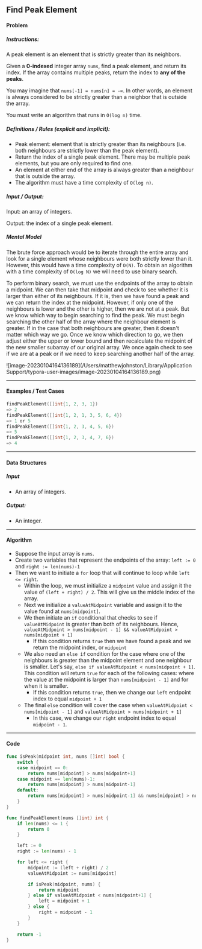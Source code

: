 ## Find Peak Element

#### Problem

##### Instructions:

A peak element is an element that is strictly greater than its neighbors.

Given a **0-indexed** integer array `nums`, find a peak element, and return its index. If the array contains multiple peaks, return the index to **any of the peaks**.

You may imagine that `nums[-1] = nums[n] = -∞`. In other words, an element is always considered to be strictly greater than a neighbor that is outside the array.

You must write an algorithm that runs in `O(log n)` time.

##### Definitions / Rules (explicit and implicit):

* Peak element: element that is strictly greater than its neighbours (i.e. both neighbours are strictly lower than the peak element).
* Return the index of a single peak element. There may be multiple peak elements, but you are only required to find one.
* An element at either end of the array is always greater than a neighbour that is outside the array.
* The algorithm must have a time complexity of `O(log n)`.

##### Input / Output:

Input: an array of integers.

Output: the index of a single peak element.

##### Mental Model

The brute force approach would be to iterate through the entire array and look for a single element whose neighbours were both strictly lower than it. However, this would have a time complexity of `O(N)`. To obtain an algorithm with a time complexity of `O(log N)` we will need to use binary search.  

To perform binary search, we must use the endpoints of the array to obtain a midpoint. We can then take that midpoint and check to see whether it is larger than either of its neighbours. If it is, then we have found a peak and we can return the index at the midpoint. However, if only one of the neighbours is lower and the other is higher, then we are not at a peak. But we know which way to begin searching to find the peak. We must begin searching the other half of the array where the neighbour element is greater. If in the case that both neighbours are greater, then it doesn't matter which way we go. Once we know which direction to go, we then adjust either the upper or lower bound and then recalculate the midpoint of the new smaller subarray of our original array. We once again check to see if we are at a peak or if we need to keep searching another half of the array.

![image-20230104164136189](/Users/matthewjohnston/Library/Application Support/typora-user-images/image-20230104164136189.png)

---

#### Examples / Test Cases

```go
findPeakElement([]int{1, 2, 3, 1})
=> 2
findPeakElement([]int{1, 2, 1, 3, 5, 6, 4})
=> 1 or 5
findPeakElement([]int{1, 2, 3, 4, 5, 6})
=> 5
findPeakElement([]int{1, 2, 3, 4, 7, 6})
=> 4
```

---

#### Data Structures

##### Input

* An array of integers.

##### Output:

* An integer.

---

#### Algorithm

* Suppose the input array is `nums`.
* Create two variables that represent the endpoints of the array: `left := 0` and `right := len(nums)-1`
* Then we want to initiate a `for` loop that will continue to loop while `left <= right`.
  * Within the loop, we must initialize a `midpoint` value and assign it the value of `(left + right) / 2`. This will give us the middle index of the array.
  * Next we initialize a `valueAtMidpoint` variable and assign it to the value found at `nums[midpoint]`.
  * We then initiate an `if` conditional that checks to see if `valueAtMidpoint` is greater than both of its neighbours. Hence, `valueAtMidpoint > nums[midpoint - 1] && valueAtMidpoint > nums[midpoint + 1]`
    * If this condition returns `true` then we have found a peak and we return the midpoint index, or `midpoint`
  * We also need an `else if` condition for the case where one of the neighbours is greater than the midpoint element and one neighbour is smaller. Let's say, `else if valueAtMidpoint < nums[midpoint + 1]`. This condition will return `true` for each of the following cases: where the value at the midpoint is larger than `nums[midpoint - 1]` and for when it is smaller.
    *  If this condition returns `true`, then we change our `left` endpoint index to equal `midpoint + 1`
  * The final `else` condition will cover the case when `valueAtMidpoint < nums[midpoint - 1]` and `valueAtMidpoint > nums[midpoint + 1]`
    * In this case, we change our `right` endpoint index to equal `midpoint - 1`.

---

#### Code

```go
func isPeak(midpoint int, nums []int) bool {
	switch {
	case midpoint == 0:
		return nums[midpoint] > nums[midpoint+1]
	case midpoint == len(nums)-1:
		return nums[midpoint] > nums[midpoint-1]
	default:
		return nums[midpoint] > nums[midpoint-1] && nums[midpoint] > nums[midpoint+1]
	}
}

func findPeakElement(nums []int) int {
	if len(nums) <= 1 {
		return 0
	}

	left := 0
	right := len(nums) - 1

	for left <= right {
		midpoint := (left + right) / 2
		valueAtMidpoint := nums[midpoint]

		if isPeak(midpoint, nums) {
			return midpoint
		} else if valueAtMidpoint < nums[midpoint+1] {
			left = midpoint + 1
		} else {
			right = midpoint - 1
		}
	}

	return -1
}
```


